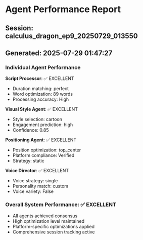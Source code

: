 # Agent Performance Report

## Session: calculus_dragon_ep9_20250729_013550
## Generated: 2025-07-29 01:47:27

### Individual Agent Performance

**Script Processor**: ✅ EXCELLENT
- Duration matching: perfect
- Word optimization: 89 words
- Processing accuracy: High

**Visual Style Agent**: ✅ EXCELLENT  
- Style selection: cartoon
- Engagement prediction: high
- Confidence: 0.85

**Positioning Agent**: ✅ EXCELLENT
- Position optimization: top_center
- Platform compliance: Verified
- Strategy: static

**Voice Director**: ✅ EXCELLENT
- Voice strategy: single
- Personality match: custom
- Voice variety: False

### Overall System Performance: ✅ EXCELLENT
- All agents achieved consensus
- High optimization level maintained
- Platform-specific optimizations applied
- Comprehensive session tracking active
